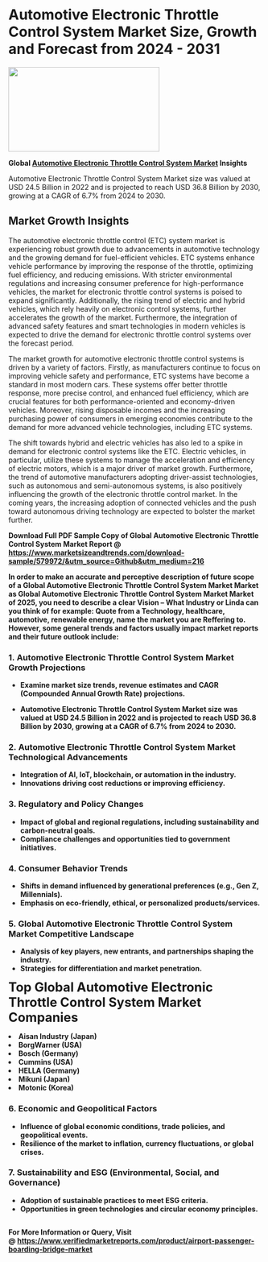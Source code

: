 <H1>Automotive Electronic Throttle Control System Market Size, Growth and Forecast from 2024 - 2031</H1><img class="aligncenter size-medium wp-image-584254" src="https://thirdeyenews.in/wp-content/uploads/2024/09/Global-Market-Research-300x168.jpeg" alt="" width="300" height="168" /><p><strong>Global&nbsp;<a href="https://www.marketsizeandtrends.com/download-sample/579972/&amp;utm_source=Github&utm_medium=216">Automotive Electronic Throttle Control System Market</a> Insights</strong></p><p>Automotive Electronic Throttle Control System Market size was valued at USD 24.5 Billion in 2022 and is projected to reach USD 36.8 Billion by 2030, growing at a CAGR of 6.7% from 2024 to 2030.</p><p><h2>Market Growth Insights</h2> <p>The automotive electronic throttle control (ETC) system market is experiencing robust growth due to advancements in automotive technology and the growing demand for fuel-efficient vehicles. ETC systems enhance vehicle performance by improving the response of the throttle, optimizing fuel efficiency, and reducing emissions. With stricter environmental regulations and increasing consumer preference for high-performance vehicles, the market for electronic throttle control systems is poised to expand significantly. Additionally, the rising trend of electric and hybrid vehicles, which rely heavily on electronic control systems, further accelerates the growth of the market. Furthermore, the integration of advanced safety features and smart technologies in modern vehicles is expected to drive the demand for electronic throttle control systems over the forecast period.</p> <p><strong></strong></p> <p>The market growth for automotive electronic throttle control systems is driven by a variety of factors. Firstly, as manufacturers continue to focus on improving vehicle safety and performance, ETC systems have become a standard in most modern cars. These systems offer better throttle response, more precise control, and enhanced fuel efficiency, which are crucial features for both performance-oriented and economy-driven vehicles. Moreover, rising disposable incomes and the increasing purchasing power of consumers in emerging economies contribute to the demand for more advanced vehicle technologies, including ETC systems.</p> <p>The shift towards hybrid and electric vehicles has also led to a spike in demand for electronic control systems like the ETC. Electric vehicles, in particular, utilize these systems to manage the acceleration and efficiency of electric motors, which is a major driver of market growth. Furthermore, the trend of automotive manufacturers adopting driver-assist technologies, such as autonomous and semi-autonomous systems, is also positively influencing the growth of the electronic throttle control market. In the coming years, the increasing adoption of connected vehicles and the push toward autonomous driving technology are expected to bolster the market further.</p> <p><strong></p><p><span class=""><strong>Download Full PDF Sample Copy of Global Automotive Electronic Throttle Control System Market Report</strong> @ <a href="https://www.marketsizeandtrends.com/download-sample/579972/&amp;utm_source=Github&utm_medium=216" target="_blank">https://www.marketsizeandtrends.com/download-sample/579972/&amp;utm_source=Github&utm_medium=216</a></span></p><p>In order to make an accurate and perceptive description of future scope of a Global&nbsp;Automotive Electronic Throttle Control System Market Market as Global&nbsp;Automotive Electronic Throttle Control System Market Market of 2025, you need to describe a clear Vision &ndash; What Industry or Linda can you think of for example: Quote from a Technology, healthcare, automotive, renewable energy, name the market you are Reffering to. However, some general trends and factors usually impact market reports and their future outlook include:</p><h3>1.&nbsp;<strong>Automotive Electronic Throttle Control System Market Growth Projections</strong></h3><ul><li>Examine market size trends, revenue estimates and CAGR (Compounded Annual Growth Rate) projections.</li><li><p>Automotive Electronic Throttle Control System Market size was valued at USD 24.5 Billion in 2022 and is projected to reach USD 36.8 Billion by 2030, growing at a CAGR of 6.7% from 2024 to 2030.</p></li></ul><h3>2.&nbsp;<strong>Automotive Electronic Throttle Control System Market Technological Advancements</strong></h3><ul><li>Integration of AI, IoT, blockchain, or automation in the industry.</li><li>Innovations driving cost reductions or improving efficiency.</li></ul><h3>3.&nbsp;<strong>Regulatory and Policy Changes</strong></h3><ul><li>Impact of global and regional regulations, including sustainability and carbon-neutral goals.</li><li>Compliance challenges and opportunities tied to government initiatives.</li></ul><h3>4.&nbsp;<strong>Consumer Behavior Trends</strong></h3><ul><li>Shifts in demand influenced by generational preferences (e.g., Gen Z, Millennials).</li><li>Emphasis on eco-friendly, ethical, or personalized products/services.</li></ul><h3>5.&nbsp;<strong>Global Automotive Electronic Throttle Control System Market Competitive Landscape</strong></h3><ul><li>Analysis of key players, new entrants, and partnerships shaping the industry.</li><li>Strategies for differentiation and market penetration.</li></ul><p data-pm-slice="1 1 []"><span style="color: inherit; font-family: inherit; font-size: 25px;">Top Global Automotive Electronic Throttle Control System Market Companies</span></p><div class="" data-test-id=""><p><li>Aisan Industry (Japan)</li><li> BorgWarner (USA)</li><li> Bosch (Germany)</li><li> Cummins (USA)</li><li> HELLA (Germany)</li><li> Mikuni (Japan)</li><li> Motonic (Korea)</li></p></div><h3>6.&nbsp;<strong>Economic and Geopolitical Factors</strong></h3><ul><li>Influence of global economic conditions, trade policies, and geopolitical events.</li><li>Resilience of the market to inflation, currency fluctuations, or global crises.</li></ul><h3>7.&nbsp;<strong>Sustainability and ESG (Environmental, Social, and Governance)</strong></h3><ul><li>Adoption of sustainable practices to meet ESG criteria.</li><li>Opportunities in green technologies and circular economy principles.</li></ul><h2><strong style="font-size: 14px;">For More Information or Query, Visit @&nbsp;</strong><a style="background-color: #ffffff; font-size: 14px;" href="https://www.marketsizeandtrends.com/report/automotive-electronic-throttle-control-system-market/" target="_blank">https://www.verifiedmarketreports.com/product/airport-passenger-boarding-bridge-market</a></h2>
